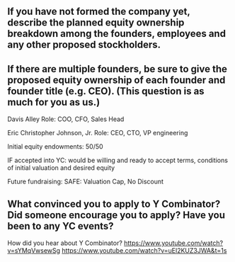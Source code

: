 ## If you have not formed the company yet, describe the planned equity ownership breakdown among the founders, employees and any other proposed stockholders. 
## If there are multiple founders, be sure to give the proposed equity ownership of each founder and founder title (e.g. CEO). (This question is as much for you as us.)

Davis Alley 
Role: COO, CFO, Sales Head

Eric Christopher Johnson, Jr.
Role: CEO, CTO, VP engineering

Initial equity endowments:
50/50 

IF accepted into YC: would be willing and ready to accept terms, conditions of initial valuation and desired equity 

Future fundraising:
SAFE: Valuation Cap, No Discount

## What convinced you to apply to Y Combinator? Did someone encourage you to apply? Have you been to any YC events?

How did you hear about Y Combinator?
https://www.youtube.com/watch?v=sYMqVwsewSg
https://www.youtube.com/watch?v=uEl2KUZ3JWA&t=1s
